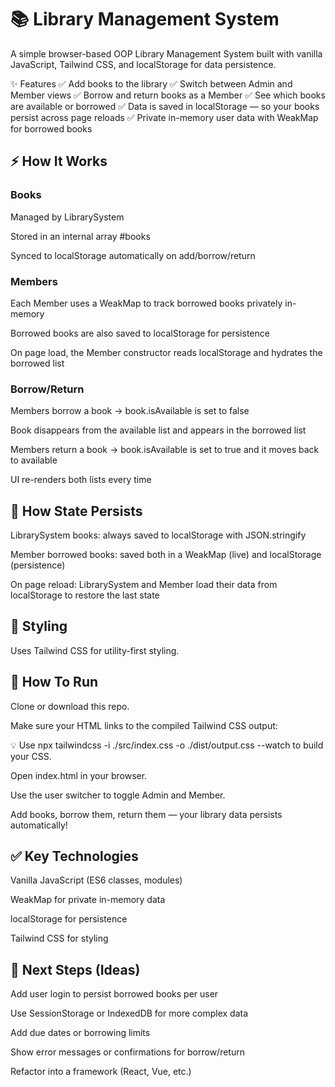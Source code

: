 # 📚 Library Management System

A simple browser-based OOP Library Management System built with vanilla JavaScript, Tailwind CSS, and localStorage for data persistence.

✨ Features
✅ Add books to the library
✅ Switch between Admin and Member views
✅ Borrow and return books as a Member
✅ See which books are available or borrowed
✅ Data is saved in localStorage — so your books persist across page reloads
✅ Private in-memory user data with WeakMap for borrowed books

## ⚡️ How It Works

### Books

Managed by LibrarySystem

Stored in an internal array #books

Synced to localStorage automatically on add/borrow/return

### Members

Each Member uses a WeakMap to track borrowed books privately in-memory

Borrowed books are also saved to localStorage for persistence

On page load, the Member constructor reads localStorage and hydrates the borrowed list

### Borrow/Return

Members borrow a book → book.isAvailable is set to false

Book disappears from the available list and appears in the borrowed list

Members return a book → book.isAvailable is set to true and it moves back to available

UI re-renders both lists every time

## 🧩 How State Persists

LibrarySystem books: always saved to localStorage with JSON.stringify

Member borrowed books: saved both in a WeakMap (live) and localStorage (persistence)

On page reload: LibrarySystem and Member load their data from localStorage to restore the last state

## 🎨 Styling

Uses Tailwind CSS for utility-first styling.

## 🚀 How To Run

Clone or download this repo.

Make sure your HTML links to the compiled Tailwind CSS output:

<link href="/dist/output.css" rel="stylesheet" />
💡 Use npx tailwindcss -i ./src/index.css -o ./dist/output.css --watch to build your CSS.

Open index.html in your browser.

Use the user switcher to toggle Admin and Member.

Add books, borrow them, return them — your library data persists automatically!

## ✅ Key Technologies

Vanilla JavaScript (ES6 classes, modules)

WeakMap for private in-memory data

localStorage for persistence

Tailwind CSS for styling

## 📝 Next Steps (Ideas)

Add user login to persist borrowed books per user

Use SessionStorage or IndexedDB for more complex data

Add due dates or borrowing limits

Show error messages or confirmations for borrow/return

Refactor into a framework (React, Vue, etc.)
